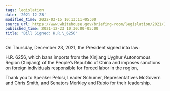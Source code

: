 ```yaml
---
tags: legislation
date: '2021-12-23'
modified_time: 2022-03-15 10:13:11-05:00
source_url: https://www.whitehouse.gov/briefing-room/legislation/2021/12/23/bill-signed-h-r-6256/
published_time: 2021-12-23 10:30:00-05:00
title: "Bill Signed: H.R.\_6256"
---
```

 
On Thursday, December 23, 2021, the President signed into law:

H.R. 6256, which bans imports from the Xinjiang Uyghur Autonomous Region
(Xinjiang) of the People’s Republic of China and imposes sanctions on
foreign individuals responsible for forced labor in the region,

Thank you to Speaker Pelosi, Leader Schumer, Representatives McGovern
and Chris Smith, and Senators Merkley and Rubio for their leadership.
